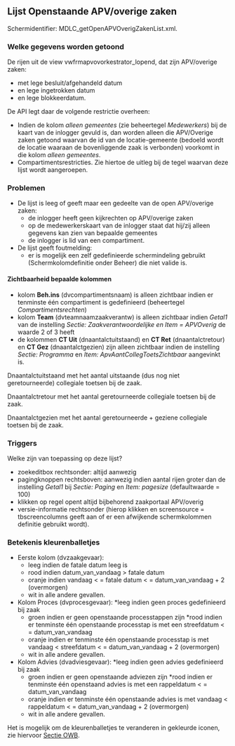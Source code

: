 ## Lijst Openstaande APV/overige zaken

Schermidentifier: MDLC_getOpenAPVOverigZakenList.xml.

### Welke gegevens worden getoond

De rijen uit de view vwfrmapvovorkestrator_lopend, dat zijn APV/overige zaken:

- met lege besluit/afgehandeld datum
- en lege ingetrokken datum
- en lege blokkeerdatum.

De API legt daar de volgende restrictie overheen:

- Indien de kolom _alleen gemeentes_ (zie beheertegel _Medewerkers_) bij de kaart van de inlogger gevuld is, dan worden alleen die APV/Overige zaken getoond waarvan de id van de locatie-gemeente (bedoeld wordt de locatie waaraan de bovenliggende zaak is verbonden) voorkomt in die kolom _alleen gemeentes_.
- Compartimentsrestricties. Zie hiertoe de uitleg bij de tegel waarvan deze lijst wordt aangeroepen.

### Problemen

- De lijst is leeg of geeft maar een gedeelte van de open APV/overige zaken:
  - de inlogger heeft geen kijkrechten op APV/overige zaken
  - op de medewerkerskaart van de inlogger staat dat hij/zij alleen gegevens kan zien van bepaalde gemeentes
  - de inlogger is lid van een compartiment.
- De lijst geeft foutmelding:
  - er is mogelijk een zelf gedefinieerde schermindeling gebruikt (Schermkolomdefinitie onder Beheer) die niet valide is.

#### Zichtbaarheid bepaalde kolommen

- kolom **Beh.ins** (dvcompartimentsnaam) is alleen zichtbaar indien er tenminste één compartiment is gedefinieerd (beheertegel _Compartimentsrechten_)
- kolom **Team** (dvteamnaamzaakverantw) is alleen zichtbaar indien _Getal1_ van de instelling _Sectie: Zaakverantwoordelijke en Item = APVOverig_ de waarde 2 of 3 heeft
- de kolommen **CT Uit** (dnaantalctuitstaand) en **CT Ret** (dnaantalctretour) en **CT Gez** (dnaantalctgezien) zijn alleen zichtbaar indien de instelling _Sectie: Programma_ en _Item: ApvAantCollegToetsZichtbaar_ aangevinkt is.

Dnaantalctuitstaand met het aantal uitstaande (dus nog niet geretourneerde) collegiale toetsen bij de zaak.

Dnaantalctretour met het aantal geretourneerde collegiale toetsen bij de zaak.

Dnaantalctgezien met het aantal geretourneerde + geziene collegiale toetsen bij de zaak.

### Triggers

Welke zijn van toepassing op deze lijst?

- zoekeditbox rechtsonder: altijd aanwezig
- pagingknoppen rechtsboven: aanwezig indien aantal rijen groter dan de instelling _Getal1_ bij _Sectie: Paging_ en _Item: pagesize_ (defaultwaarde = 100)
- klikken op regel opent altijd bijbehorend zaakportaal APV/overig
- versie-informatie rechtsonder (hierop klikken en screensource = tbscreencolumns geeft aan of er een afwijkende schermkolommen definitie gebruikt wordt).

### Betekenis kleurenballetjes

- Eerste kolom (dvzaakgevaar):
  - leeg indien de fatale datum leeg is
  - rood indien datum_van_vandaag > fatale datum
  - oranje indien vandaag < = fatale datum < = datum_van_vandaag + 2 (overmorgen)
  - wit in alle andere gevallen.
- Kolom Proces (dvprocesgevaar):
  \*leeg indien geen proces gedefinieerd bij zaak
  - groen indien er geen openstaande processtappen zijn
    \*rood indien er tenminste één openstaande processtap is met een streefdatum < = datum_van_vandaag
  - oranje indien er tenminste één openstaande processtap is met vandaag < streefdatum < = datum_van_vandaag + 2 (overmorgen)
  - wit in alle andere gevallen.
- Kolom Advies (dvadviesgevaar):
  \*leeg indien geen advies gedefinieerd bij zaak
  - groen indien er geen openstaande adviezen zijn
    \*rood indien er tenminste één openstaand advies is met een rappeldatum < = datum_van_vandaag
  - oranje indien er tenminste één openstaande advies is met vandaag < rappeldatum < = datum_van_vandaag + 2 (overmorgen)
  - wit in alle andere gevallen.

Het is mogelijk om de kleurenballetjes te veranderen in gekleurde iconen, zie hiervoor [Sectie OWB](/docs/instellen_inrichten/configuratie/sectie_owb.md).
